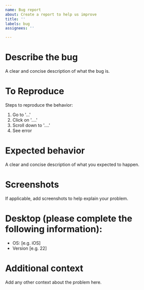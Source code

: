 ```yaml
---
name: Bug report
about: Create a report to help us improve
title: ''
labels: bug
assignees: ''

---
```


# Describe the bug
A clear and concise description of what the bug is.

# To Reproduce
Steps to reproduce the behavior:
1. Go to '...'
1. Click on '....'
1. Scroll down to '....'
1. See error

# Expected behavior
A clear and concise description of what you expected to happen.

# Screenshots
If applicable, add screenshots to help explain your problem.

# Desktop (please complete the following information):
- OS: [e.g. iOS]
- Version [e.g. 22]

# Additional context
Add any other context about the problem here.